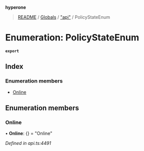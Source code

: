 **hyperone**

> [README](../README.md) / [Globals](../globals.md) / ["api"](../modules/_api_.md) / PolicyStateEnum

# Enumeration: PolicyStateEnum

**`export`** 

## Index

### Enumeration members

* [Online](_api_.policystateenum.md#online)

## Enumeration members

### Online

•  **Online**: {} = "Online"

*Defined in api.ts:4491*
